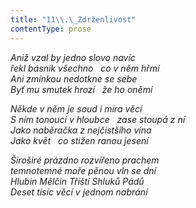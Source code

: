 ```yaml
---
title: "11\\.\_Zdrženlivost"
contentType: prose
---
```


<section>

_Aniž vzal by jedno slovo navíc  
řekl básník všechno   co v něm hřmí  
Ani zmínkou nedotkne se sebe  
Byť mu smutek hrozí   že ho oněmí_

</section>

<section>

_Někde v něm je soud i míra věcí  
S ním tonoucí v hloubce   zase stoupá z ní  
Jako naběračka z nejčistšího vína  
Jako květ   co stižen ranou jesení_

</section>

<section>

_Široširé prázdno rozvířeno prachem  
temnotemné moře pěnou vln se dní  
Hlubin Mělčin Tříští Shluků Pádů  
Deset tisíc věcí v jednom nabrání_

</section>
